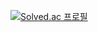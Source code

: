 [![Solved.ac
프로필](http://mazassumnida.wtf/api/v2/generate_badge?boj=p0708jh)](https://solved.ac/p0708jh)
